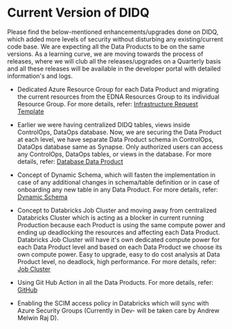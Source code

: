 # Current Version of DIDQ

Please find the below-mentioned enhancements/upgrades done on DIDQ, which added more levels of security without disturbing any existing/current code base. We are expecting all the Data Products to be on the same versions.
As a learning curve, we are moving towards the process of releases, where we will club all the releases/upgrades on a Quarterly basis and all these releases will be available in the developer portal with detailed information's and logs.

-	Dedicated Azure Resource Group for each Data Product and migrating the current resources from the EDNA Resources Group to its individual Resource Group. For more details, refer: [Infrastructure Request Template](https://developer.elanco.com/dataops/data-product/development/infrastructure-request-template)

-	Earlier we were having centralized DIDQ tables, views inside ControlOps, DataOps database. Now, we are securing the Data Product at each level, we have separate Data Product schema in ControlOps, DataOps database same as Synapse. Only authorized users can access any ControlOps, DataOps tables, or views in the database. For more details, refer: [Database Data Product](https://github.com/elanco/DataOps_DIDQFramework/tree/master/Database/Database_dataProduct)

-	Concept of Dynamic Schema, which will fasten the implementation in case of any additional changes in schema/table definition or in case of onboarding any new table in any Data Product. For more details, refer: [Dynamic Schema](https://developer.elanco.com/dataops/data-ingestion-and-data-quality/3-services/dynamic-schema)

-	Concept to Databricks Job Cluster and moving away from centralized Databricks Cluster which is acting as a blocker in current running Production because each Product is using the same compute power and ending up deadlocking the resources and affecting each Data Product. Databricks Job Cluster will have it's own dedicated compute power for each Data Product level and based on each Data Product we choose its own compute power. Easy to upgrade, easy to do cost analysis at Data Product level, no deadlock, high performance. For more details, refer: [Job Cluster](https://developer.elanco.com/dataops/data-ingestion-and-data-quality/3-services/job-cluster)

-	Using Git Hub Action in all the Data Products. For more details, refer: [GitHub](https://developer.elanco.com/dataops/github)

-	Enabling the SCIM access policy in Databricks which will sync with Azure Security Groups (Currently in Dev- will be taken care by Andrew Melwin Raj D).
